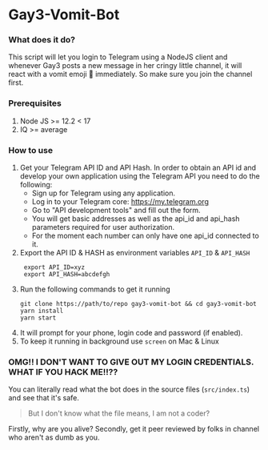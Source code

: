 # Gay3-Vomit-Bot

### What does it do?

This script will let you login to Telegram using a NodeJS client and whenever Gay3 posts a new message in her cringy little channel, it will react with a vomit emoji 🤮 immediately. So make sure you join the channel first.

### Prerequisites 
1. Node JS >= 12.2 < 17
2. IQ >= average
### How to use 
1. Get your Telegram API ID and API Hash. In order to obtain an API id and develop your own application using the Telegram API you need to do the following:
   - Sign up for Telegram using any application.
   - Log in to your Telegram core: https://my.telegram.org 
   - Go to "API development tools" and fill out the form. 
   - You will get basic addresses as well as the api_id and api_hash parameters required for user authorization. 
   - For the moment each number can only have one api_id connected to it.
2. Export the API ID & HASH as environment variables `API_ID` & `API_HASH`  
   ```
    export API_ID=xyz
    export API_HASH=abcdefgh
   ```
3. Run the following commands to get it running
   ```
   git clone https://path/to/repo gay3-vomit-bot && cd gay3-vomit-bot
   yarn install
   yarn start
   ```
4. It will prompt for your phone, login code and password (if enabled).
5. To keep it running in background use `screen` on Mac & Linux

### OMG!! I DON'T WANT TO GIVE OUT MY LOGIN CREDENTIALS. WHAT IF YOU HACK ME!!??

You can literally read what the bot does in the source files (`src/index.ts`) and see that it's safe. 

>But I don't know what the file means, I am not a coder?

Firstly, why are you alive? Secondly, get it peer reviewed by folks in channel who aren't as dumb as you. 
